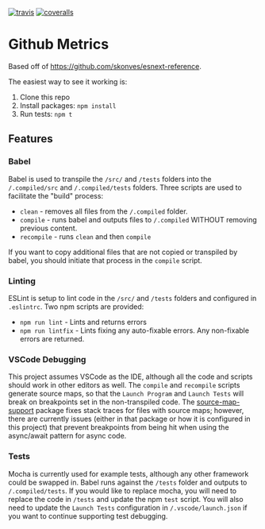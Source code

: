 [![travis](https://img.shields.io/travis/skonves/github-metrics.svg)](https://travis-ci.org/skonves/github-metrics)
[![coveralls](https://img.shields.io/coveralls/skonves/github-metrics.svg)](https://coveralls.io/github/skonves/github-metrics)

# Github Metrics

Based off of https://github.com/skonves/esnext-reference.

The easiest way to see it working is:

1. Clone this repo
1. Install packages: `npm install`
1. Run tests: `npm t`

## Features
### Babel
Babel is used to transpile the `/src/` and `/tests` folders into the `/.compiled/src` and `/.compiled/tests` folders.  Three scripts are used to facilitate the "build" process:

* `clean` - removes all files from the `/.compiled` folder.
* `compile` - runs babel and outputs files to `/.compiled` WITHOUT removing previous content.
* `recompile` - runs `clean` and then `compile`

If you want to copy additional files that are not copied or transpiled by babel, you should initiate that process in the `compile` script.

### Linting
ESLint is setup to lint code in the `/src/` and `/tests` folders and configured in `.eslintrc`.  Two npm scripts are provided:

* `npm run lint` - Lints and returns errors
* `npm run lintfix` - Lints fixing any auto-fixable errors.  Any non-fixable errors are returned.

### VSCode Debugging
This project assumes VSCode as the IDE, although all the code and scripts should work in other editors as well.  The `compile` and `recompile` scripts generate source maps, so that the `Launch Program` and `Launch Tests` will break on breakpoints set in the non-transpiled code.  The [source-map-support](https://www.npmjs.com/package/source-map-support) package fixes stack traces for files with source maps; however, there are currently issues (either in that package or how it is configured in this project) that prevent breakpoints from being hit when using the async/await pattern for async code.

### Tests
Mocha is currently used for example tests, although any other framework could be swapped in.  Babel runs against the `/tests` folder and outputs to `/.compiled/tests`.  If you would like to replace mocha, you will need to replace the code in `/tests` and update the npm `test` script.  You will also need to update the `Launch Tests` configuration in `/.vscode/launch.json` if you want to continue supporting test debugging.
